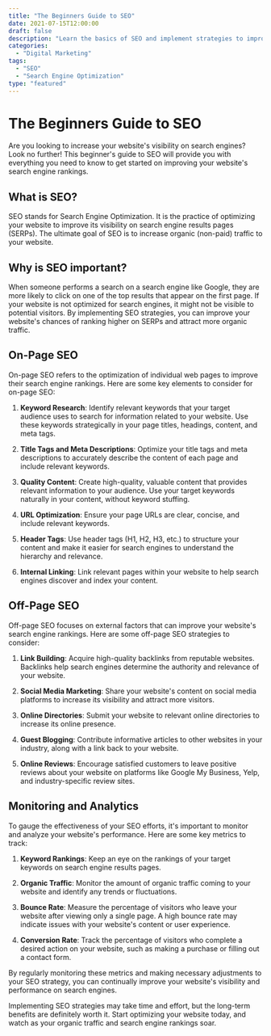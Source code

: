 ```yaml
--- 
title: "The Beginners Guide to SEO" 
date: 2021-07-15T12:00:00
draft: false 
description: "Learn the basics of SEO and implement strategies to improve your website's visibility on search engines." 
categories: 
  - "Digital Marketing" 
tags: 
  - "SEO" 
  - "Search Engine Optimization" 
type: "featured" 
--- 
```


# The Beginners Guide to SEO

Are you looking to increase your website's visibility on search engines? Look no further! This beginner's guide to SEO will provide you with everything you need to know to get started on improving your website's search engine rankings.

## What is SEO?

SEO stands for Search Engine Optimization. It is the practice of optimizing your website to improve its visibility on search engine results pages (SERPs). The ultimate goal of SEO is to increase organic (non-paid) traffic to your website.

## Why is SEO important?

When someone performs a search on a search engine like Google, they are more likely to click on one of the top results that appear on the first page. If your website is not optimized for search engines, it might not be visible to potential visitors. By implementing SEO strategies, you can improve your website's chances of ranking higher on SERPs and attract more organic traffic.

## On-Page SEO

On-page SEO refers to the optimization of individual web pages to improve their search engine rankings. Here are some key elements to consider for on-page SEO:

1. **Keyword Research**: Identify relevant keywords that your target audience uses to search for information related to your website. Use these keywords strategically in your page titles, headings, content, and meta tags.

2. **Title Tags and Meta Descriptions**: Optimize your title tags and meta descriptions to accurately describe the content of each page and include relevant keywords.

3. **Quality Content**: Create high-quality, valuable content that provides relevant information to your audience. Use your target keywords naturally in your content, without keyword stuffing.

4. **URL Optimization**: Ensure your page URLs are clear, concise, and include relevant keywords.

5. **Header Tags**: Use header tags (H1, H2, H3, etc.) to structure your content and make it easier for search engines to understand the hierarchy and relevance.

6. **Internal Linking**: Link relevant pages within your website to help search engines discover and index your content.

## Off-Page SEO

Off-page SEO focuses on external factors that can improve your website's search engine rankings. Here are some off-page SEO strategies to consider:

1. **Link Building**: Acquire high-quality backlinks from reputable websites. Backlinks help search engines determine the authority and relevance of your website.

2. **Social Media Marketing**: Share your website's content on social media platforms to increase its visibility and attract more visitors.

3. **Online Directories**: Submit your website to relevant online directories to increase its online presence.

4. **Guest Blogging**: Contribute informative articles to other websites in your industry, along with a link back to your website.

5. **Online Reviews**: Encourage satisfied customers to leave positive reviews about your website on platforms like Google My Business, Yelp, and industry-specific review sites.

## Monitoring and Analytics

To gauge the effectiveness of your SEO efforts, it's important to monitor and analyze your website's performance. Here are some key metrics to track:

1. **Keyword Rankings**: Keep an eye on the rankings of your target keywords on search engine results pages.

2. **Organic Traffic**: Monitor the amount of organic traffic coming to your website and identify any trends or fluctuations.

3. **Bounce Rate**: Measure the percentage of visitors who leave your website after viewing only a single page. A high bounce rate may indicate issues with your website's content or user experience.

4. **Conversion Rate**: Track the percentage of visitors who complete a desired action on your website, such as making a purchase or filling out a contact form.

By regularly monitoring these metrics and making necessary adjustments to your SEO strategy, you can continually improve your website's visibility and performance on search engines.

Implementing SEO strategies may take time and effort, but the long-term benefits are definitely worth it. Start optimizing your website today, and watch as your organic traffic and search engine rankings soar.

